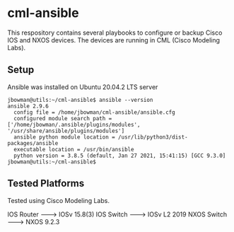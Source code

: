 # cml-ansible 

This respository contains several playbooks to configure or backup Cisco IOS and NXOS devices. 
The devices are running in CML (Cisco Modeling Labs).

## Setup

Ansible was installed on Ubuntu 20.04.2 LTS server

```
jbowman@utils:~/cml-ansible$ ansible --version
ansible 2.9.6
  config file = /home/jbowman/cml-ansible/ansible.cfg
  configured module search path = ['/home/jbowman/.ansible/plugins/modules', '/usr/share/ansible/plugins/modules']
  ansible python module location = /usr/lib/python3/dist-packages/ansible
  executable location = /usr/bin/ansible
  python version = 3.8.5 (default, Jan 27 2021, 15:41:15) [GCC 9.3.0]
jbowman@utils:~/cml-ansible$
```

## Tested Platforms

Tested using Cisco Modeling Labs.

IOS Router ---> IOSv 15.8(3)
IOS Switch ---> IOSv L2 2019
NXOS Switch ---> NXOS 9.2.3

